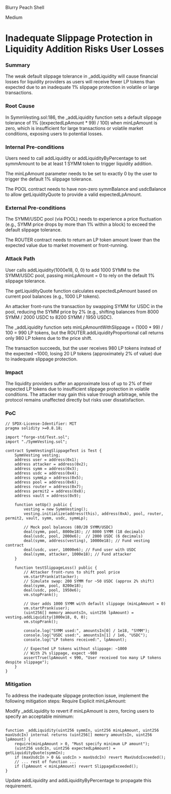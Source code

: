 Blurry Peach Shell

Medium

# Inadequate Slippage Protection in Liquidity Addition Risks User Losses

### Summary

The weak default slippage tolerance in _addLiquidity will cause financial losses for liquidity providers as users will receive fewer LP tokens than expected due to an inadequate 1% slippage protection in volatile or large transactions.



### Root Cause

In SymmVesting.sol:186, the _addLiquidity function sets a default slippage tolerance of 1% ((expectedLpAmount * 99) / 100) when minLpAmount is zero, which is insufficient for large transactions or volatile market conditions, exposing users to potential losses.



### Internal Pre-conditions


Users need to call addLiquidity or addLiquidityByPercentage to set symmAmount to be at least 1 SYMM token to trigger liquidity addition.

The minLpAmount parameter needs to be set to exactly 0 by the user to trigger the default 1% slippage tolerance.

The POOL contract needs to have non-zero symmBalance and usdcBalance to allow getLiquidityQuote to provide a valid expectedLpAmount.



### External Pre-conditions


The SYMM/USDC pool (via POOL) needs to experience a price fluctuation (e.g., SYMM price drops by more than 1% within a block) to exceed the default slippage tolerance.

The ROUTER contract needs to return an LP token amount lower than the expected value due to market movement or front-running.



### Attack Path


User calls addLiquidity(1000e18, 0, 0) to add 1000 SYMM to the SYMM/USDC pool, passing minLpAmount = 0 to rely on the default 1% slippage tolerance.

The getLiquidityQuote function calculates expectedLpAmount based on current pool balances (e.g., 1000 LP tokens).

An attacker front-runs the transaction by swapping SYMM for USDC in the pool, reducing the SYMM price by 2% (e.g., shifting balances from 8000 SYMM / 2000 USDC to 8200 SYMM / 1950 USDC).

The _addLiquidity function sets minLpAmountWithSlippage = (1000 * 99) / 100 = 990 LP tokens, but the ROUTER.addLiquidityProportional call returns only 980 LP tokens due to the price shift.

The transaction succeeds, but the user receives 980 LP tokens instead of the expected ~1000, losing 20 LP tokens (approximately 2% of value) due to inadequate slippage protection.



### Impact

The liquidity providers suffer an approximate loss of up to 2% of their expected LP tokens due to insufficient slippage protection in volatile conditions. The attacker may gain this value through arbitrage, while the protocol remains unaffected directly but risks user dissatisfaction.



### PoC

```solidity
// SPDX-License-Identifier: MIT
pragma solidity >=0.8.18;

import "forge-std/Test.sol";
import "./SymmVesting.sol";

contract SymmVestingSlippageTest is Test {
    SymmVesting vesting;
    address user = address(0x1);
    address attacker = address(0x2);
    address symm = address(0x3);
    address usdc = address(0x4);
    address symmLp = address(0x5);
    address pool = address(0x6);
    address router = address(0x7);
    address permit2 = address(0x8);
    address vault = address(0x9);

    function setUp() public {
        vesting = new SymmVesting();
        vesting.initialize(address(this), address(0xA), pool, router, permit2, vault, symm, usdc, symmLp);

        // Mock pool balances (80/20 SYMM/USDC)
        deal(symm, pool, 8000e18); // 8000 SYMM (18 decimals)
        deal(usdc, pool, 2000e6);  // 2000 USDC (6 decimals)
        deal(symm, address(vesting), 10000e18); // Fund vesting contract
        deal(usdc, user, 10000e6); // Fund user with USDC
        deal(symm, attacker, 1000e18); // Fund attacker
    }

    function testSlippageLoss() public {
        // Attacker front-runs to shift pool price
        vm.startPrank(attacker);
        // Simulate swap: 200 SYMM for ~50 USDC (approx 2% shift)
        deal(symm, pool, 8200e18);
        deal(usdc, pool, 1950e6);
        vm.stopPrank();

        // User adds 1000 SYMM with default slippage (minLpAmount = 0)
        vm.startPrank(user);
        (uint256[] memory amountsIn, uint256 lpAmount) = vesting.addLiquidity(1000e18, 0, 0);
        vm.stopPrank();

        console.log("SYMM used:", amountsIn[0] / 1e18, "SYMM");
        console.log("USDC used:", amountsIn[1] / 1e6, "USDC");
        console.log("LP tokens received:", lpAmount);

        // Expected LP tokens without slippage: ~1000
        // With 2% slippage, expect ~980
        assertTrue(lpAmount < 990, "User received too many LP tokens despite slippage");
    }
}
```

### Mitigation

To address the inadequate slippage protection issue, implement the following mitigation steps:
Require Explicit minLpAmount:

Modify _addLiquidity to revert if minLpAmount is zero, forcing users to specify an acceptable minimum:

```solidity

function _addLiquidity(uint256 symmIn, uint256 minLpAmount, uint256 maxUsdcIn) internal returns (uint256[] memory amountsIn, uint256 lpAmount) {
    require(minLpAmount > 0, "Must specify minimum LP amount");
    (uint256 usdcIn, uint256 expectedLpAmount) = getLiquidityQuote(symmIn);
    if (maxUsdcIn > 0 && usdcIn > maxUsdcIn) revert MaxUsdcExceeded();
    // ... rest of function ...
    if (lpAmount < minLpAmount) revert SlippageExceeded();
}
```
Update addLiquidity and addLiquidityByPercentage to propagate this requirement.

